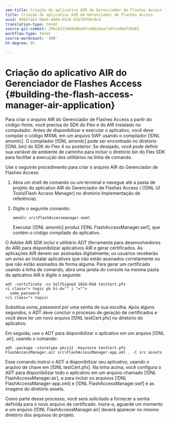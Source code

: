 ```yaml
---
seo-title: Criação do aplicativo AIR do Gerenciador de Flashes Access
title: Criação do aplicativo AIR do Gerenciador de Flashes Access
uuid: 00927eb3-b8eb-4dd4-b528-91b70760c8cd
translation-type: tm+mt
source-git-commit: 29bc8323460d9be0fce66cbea7c6fce46df20d61
workflow-type: tm+mt
source-wordcount: '349'
ht-degree: 0%

---
```



# Criação do aplicativo AIR do Gerenciador de Flashes Access {#building-the-flash-access-manager-air-application}

Para criar o arquivo AIR do Gerenciador de Flashes Access a partir do código-fonte, você precisa do SDK do Flex e do AIR instalado no computador. Antes de disponibilizar e executar o aplicativo, você deve compilar o código MXML em um arquivo SWF usando o compilador [!DNL amxmlc]. O compilador [!DNL amxmlc] pode ser encontrado no diretório [!DNL bin] do SDK do Flex 4 ou posterior. Se desejado, você pode definir sua variável de ambiente de caminho para incluir o diretório bin do Flex SDK para facilitar a execução dos utilitários na linha de comando.

Use o seguinte procedimento para criar o arquivo AIR do Gerenciador de Flashes Access:

1. Abra um shell de comando ou um terminal e navegue até a pasta de projeto do aplicativo AIR do Gerenciador de Flashes Access ( [!DNL UI Tools\Flash Access Manager] no diretório Implementação de referência).
1. Digite o seguinte comando:

   ```
   amxmlc src\FlashAccessmanager.mxml
   ```

   Executar [!DNL amxmlc] produz [!DNL FlashAccessManager.swf], que contém o código compilado do aplicativo.

O Adobe AIR SDK inclui o utilitário ADT (ferramenta para desenvolvedores do AIR) para disponibilizar aplicativos AIR e gerar certificados. As aplicações AIR devem ser assinadas digitalmente; os usuários receberão um aviso ao instalar aplicativos que não estão assinados corretamente ou que não estão assinados de forma alguma. Para gerar um certificado usando a linha de comando, abra uma janela do console na mesma pasta do aplicativo AIR e digite o seguinte:

```
adt -certificate -cn SelfSigned 1024-RSA testCert.pfx  
<i class="+ topic ph hi-d="" i "="">
  some_password 
</i class="+ topic>
```

Substitua *some_password* por uma senha de sua escolha. Após alguns segundos, o ADT deve concluir o processo de geração de certificados e você deve ter um novo arquivo [!DNL testCert.pfx] no diretório do aplicativo.

Em seguida, use o ADT para disponibilizar o aplicativo em um arquivo [!DNL .air], usando o comando:

```
adt -package -storetype pkcs12 -keystore testCert.pfx FlashAccessManager.air src\FlashAccessManager-app.xml . -C src assets
```

Esse comando instrui o ADT a disponibilizar seu aplicativo, usando o arquivo de chave em [!DNL testCert.pfx]. Na linha acima, você configura o ADT para disponibilizar todo o aplicativo em um arquivo chamado [!DNL FlashAccessManager.air], e para incluir os arquivos [!DNL FlashAccessManager-app.xml] e [!DNL FlashAccessManager.swf] e as imagens do diretório assets.

Como parte desse processo, você será solicitado a fornecer a senha definida para o novo arquivo de certificado. Insira-o, aguarde um momento e um arquivo [!DNL FlashAccessManager.air] deverá aparecer no mesmo diretório dos arquivos do projeto.
